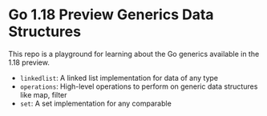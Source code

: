 # Go 1.18 Preview Generics Data Structures

This repo is a playground for learning about the Go generics available in the 1.18 preview.

- `linkedlist`: A linked list implementation for data of any type
- `operations`: High-level operations to perform on generic data structures like map, filter
- `set`: A set implementation for any comparable